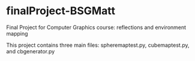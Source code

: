 # finalProject-BSGMatt
Final Project for Computer Graphics course: reflections and environment mapping

This project contains three main files:
    spheremaptest.py, cubemaptest.py, and cbgenerator.py


